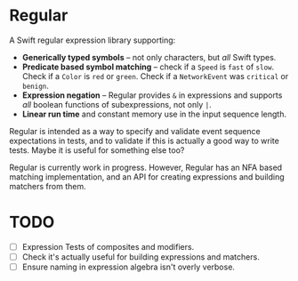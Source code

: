# Regular

A Swift regular expression library supporting: 

* **Generically typed symbols** – not only characters, but _all_ Swift types.
* **Predicate based symbol matching** – check if a `Speed` is `fast` of `slow`. Check if a `Color` is `red` or `green`. Check if a 
`NetworkEvent` was `critical` or `benign`.
* **Expression negation** – Regular provides `&` in expressions and supports _all_ boolean functions of subexpressions, not only `|`.
* **Linear run time** and constant memory use in the input sequence length.

Regular is intended as a way to specify and validate event sequence expectations in tests, and to validate if this is actually a good way
to write tests. Maybe it is useful for something else too?

Regular is currently work in progress. However, Regular has an NFA based matching implementation, and an API for creating expressions 
and building matchers from them.

# TODO
- [ ] Expression Tests of composites and modifiers.
- [ ] Check it's actually useful for building expressions and matchers.
- [ ] Ensure naming in expression algebra isn't overly verbose.
